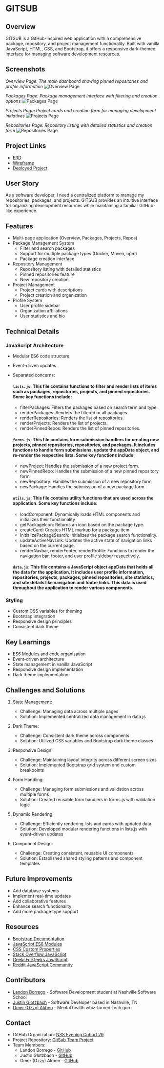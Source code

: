# GITSUB
## Overview
GITSUB is a GitHub-inspired web application with a comprehensive package, repository, and project management functionality. Built with vanilla JavaScript, HTML, CSS, and Bootstrap, it offers a responsive dark-themed interface for managing software development resources.

## Screenshots
*Overview Page: The main dashboard showing pinned repositories and profile information*
![Overview Page](assets/images/Screenshoots/OverviewPage.png)

*Packages Page: Package management interface with filtering and creation options*
![Packages Page](assets/images/Screenshoots/PackagesPage.png)

*Projects Page: Project cards and creation form for managing development initiatives*
![Projects Page](assets/images/Screenshoots/ProjectsPage.png)

*Repositories Page: Repository listing with detailed statistics and creation form*
![Repositories Page](assets/images/Screenshoots/RepositoriesPage.png)

## Project Links
- [ERD](https://dbdiagram.io/d/GitSub-OJL-6705c146fb079c7ebdcbd8e6)
- [Wireframe](https://www.figma.com/design/8vIX1yEXd2UxdWARbWqAje/GitSub?node-id=0-1&node-type=canvas)
- [Deployed Project](https://olj-gitsub.netlify.app/)

## User Story
As a software developer, I need a centralized platform to manage my repositories, packages, and projects. GITSUB provides an intuitive interface for organizing development resources while maintaining a familiar GitHub-like experience.

## Features
- Multi-page application (Overview, Packages, Projects, Repos)
- Package Management System
  - Filter and search packages
  - Support for multiple package types (Docker, Maven, npm)
  - Package creation interface
- Repository Management
  - Repository listing with detailed statistics
  - Pinned repositories feature
  - New repository creation
- Project Management
  - Project cards with descriptions
  - Project creation and organization
- Profile System
  - User profile sidebar
  - Organization affiliations
  - User statistics and bio

## Technical Details
### JavaScript Architecture
- Modular ES6 code structure
- Event-driven updates
- Separated concerns:

  #### `lists.js`: This file contains functions to filter and render lists of items such as packages, repositories, projects, and pinned repositories. Some key functions include:
   - filterPackages: Filters the packages based on search term and type.
   - renderPackages: Renders the filtered or all packages
   - renderRepositories: Renders the list of repositories.
   - renderProjects: Renders the list of projects.
   - renderPinnedRepos: Renders the list of pinned repositories.

  #### `forms.js`: This file contains form submission handlers for creating new projects, pinned repositories, repositories, and packages. It includes functions to handle form submissions, update the appData object, and re-render the respective lists. Some key functions include:
   - newProject: Handles the submission of a new project form.
   - newPinnedRepo: Handles the submission of a new pinned repository form
   - newRepository: Handles the submission of a new repository form
   - newPackage: Handles the submission of a new package form.

  #### `utils.js`: This file contains utility functions that are used across the application. Some key functions include:
   - loadComponent: Dynamically loads HTML components and initializes their functionality
   - getPackageIcon: Returns an icon based on the package type.
   - createCard: Creates HTML markup for a package item.
   - initializePackageSearch: Initializes the package search functionality.
   - updateActiveNavLink: Updates the active state of navigation links based on the current page.
   - renderNavbar, renderFooter, renderProfile: Functions to render the navigation bar, footer, and user profile sidebar respectively.

  #### `data.js`: This file contains a JavaScript object appData that holds all the data for the application. It includes user profile information, repositories, projects, packages, pinned repositories, site statistics, and site details like navigation and footer links. This data is used throughout the application to render various components.

### Styling
- Custom CSS variables for theming
- Bootstrap integration
- Responsive design principles
- Consistent dark theme

## Key Learnings
- ES6 Modules and code organization
- Event-driven architecture
- State management in vanilla JavaScript
- Responsive design implementation
- Dark theme implementation

## Challenges and Solutions
1. State Management:
   - Challenge: Managing data across multiple pages
   - Solution: Implemented centralized data management in data.js

2. Dark Theme:
   - Challenge: Consistent dark theme across components
   - Solution: Utilized CSS variables and Bootstrap dark theme classes

3. Responsive Design:
   - Challenge: Maintaining layout integrity across different screen sizes
   - Solution: Implemented Bootstrap grid system and custom breakpoints

4. Form Handling:
   - Challenge: Managing form submissions and validation across multiple forms
   - Solution: Created reusable form handlers in forms.js with validation logic

5. Dynamic Rendering:
   - Challenge: Efficiently rendering lists and cards with updated data
   - Solution: Developed modular rendering functions in lists.js with event-driven updates

6. Component Design:
   - Challenge: Creating consistent, reusable UI components
   - Solution: Established shared styling patterns and component templates

## Future Improvements
- Add database systems
- Implement real-time updates
- Add collaborative features
- Enhance search functionality
- Add more package type support

## Resources
- [Bootstrap Documentation](https://getbootstrap.com/)
- [JavaScript ES6 Modules](https://developer.mozilla.org/en-US/docs/Web/JavaScript/Guide/Modules)
- [CSS Custom Properties](https://developer.mozilla.org/en-US/docs/Web/CSS/Using_CSS_custom_properties)
- [Stack Overflow JavaScript](https://stackoverflow.com/questions/tagged/javascript)
- [GeeksForGeeks JavaScript](https://www.geeksforgeeks.org/javascript/?ref=shm)
- [Reddit JavaScript Community](https://www.reddit.com/r/javascript/)

## Contributors
- [Landon Borrego](https://github.com/lndnbrr) - Software Development student at Nashville Software School
- [Justin Glotzbach](https://github.com/justinglotz) - Software Developer based in Nashville, TN
- [Omer (Ozzy) Akben](https://github.com/omerakben) - Mental health whiz-turned-tech guru

## Contact
- GitHub Organization: [NSS Evening Cohort 29](https://github.com/nss-evening-cohort-29)
- Project Repository: [GitSub Team Project](https://github.com/nss-evening-cohort-29/OLJ-Gitsub)
- Team Members:
  - Landon Borrego - [GitHub](https://github.com/lndnbrr)
  - Justin Glotzbach - [GitHub](https://github.com/justinglotz) 
  - Omer (Ozzy) Akben - [GitHub](https://github.com/omerakben)
